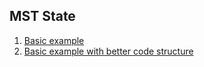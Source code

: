 ## MST State
1. [Basic example](https://github.com/Elter71/fuzzy-computing-machine/tree/v0.1)
2. [Basic example with better code structure](https://github.com/Elter71/fuzzy-computing-machine/tree/v0.2)
